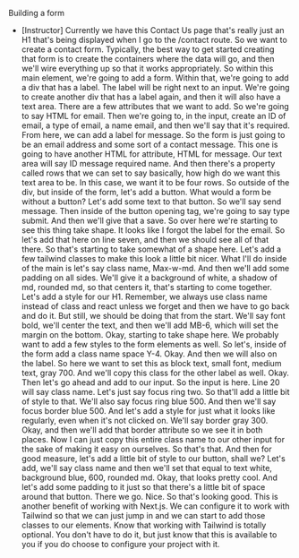 Building a form
- [Instructor] Currently we have this Contact Us page that's really just an H1 that's being displayed when I go to the /contact route. So we want to create a contact form. Typically, the best way to get started creating that form is to create the containers where the data will go, and then we'll wire everything up so that it works appropriately. So within this main element, we're going to add a form. Within that, we're going to add a div that has a label. The label will be right next to an input. We're going to create another div that has a label again, and then it will also have a text area. There are a few attributes that we want to add. So we're going to say HTML for email. Then we're going to, in the input, create an ID of email, a type of email, a name email, and then we'll say that it's required. From here, we can add a label for message. So the form is just going to be an email address and some sort of a contact message. This one is going to have another HTML for attribute, HTML for message. Our text area will say ID message required name. And then there's a property called rows that we can set to say basically, how high do we want this text area to be. In this case, we want it to be four rows. So outside of the div, but inside of the form, let's add a button. What would a form be without a button? Let's add some text to that button. So we'll say send message. Then inside of the button opening tag, we're going to say type submit. And then we'll give that a save. So over here we're starting to see this thing take shape. It looks like I forgot the label for the email. So let's add that here on line seven, and then we should see all of that there. So that's starting to take somewhat of a shape here. Let's add a few tailwind classes to make this look a little bit nicer. What I'll do inside of the main is let's say class name, Max-w-md. And then we'll add some padding on all sides. We'll give it a background of white, a shadow of md, rounded md, so that centers it, that's starting to come together. Let's add a style for our H1. Remember, we always use class name instead of class and react unless we forget and then we have to go back and do it. But still, we should be doing that from the start. We'll say font bold, we'll center the text, and then we'll add MB-6, which will set the margin on the bottom. Okay, starting to take shape here. We probably want to add a few styles to the form elements as well. So let's, inside of the form add a class name space Y-4. Okay. And then we will also on the label. So here we want to set this as block text, small font, medium text, gray 700. And we'll copy this class for the other label as well. Okay. Then let's go ahead and add to our input. So the input is here. Line 20 will say class name. Let's just say focus ring two. So that'll add a little bit of style to that. We'll also say focus ring blue 500. And then we'll say focus border blue 500. And let's add a style for just what it looks like regularly, even when it's not clicked on. We'll say border gray 300. Okay, and then we'll add that border attribute so we see it in both places. Now I can just copy this entire class name to our other input for the sake of making it easy on ourselves. So that's that. And then for good measure, let's add a little bit of style to our button, shall we? Let's add, we'll say class name and then we'll set that equal to text white, background blue, 600, rounded md. Okay, that looks pretty cool. And let's add some padding to it just so that there's a little bit of space around that button. There we go. Nice. So that's looking good. This is another benefit of working with Next.js. We can configure it to work with Tailwind so that we can just jump in and we can start to add those classes to our elements. Know that working with Tailwind is totally optional. You don't have to do it, but just know that this is available to you if you do choose to configure your project with it.